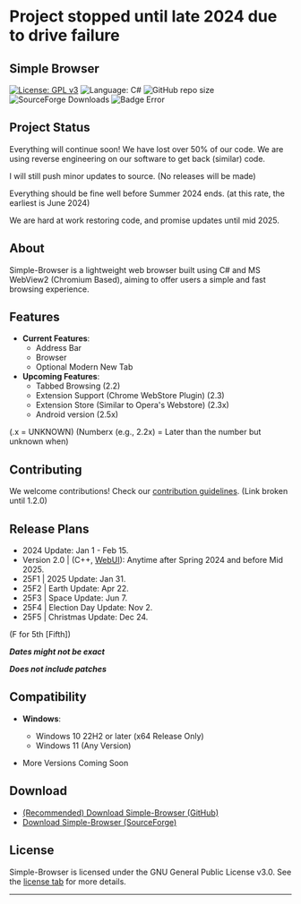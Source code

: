 # **Project stopped until late 2024 due to drive failure**
## Simple Browser
[![License: GPL v3](https://img.shields.io/github/license/DanielLMcGuire/Simple-Browser?style=flat-square)](https://www.gnu.org/licenses/old-licenses/gpl-3.0) ![Language: C#](https://img.shields.io/badge/language-C%23-178600?style=flat-square) ![GitHub repo size](https://img.shields.io/github/repo-size/DanielLMcGuire/Simple-Browser?style=flat-square) ![SourceForge Downloads](https://img.shields.io/sourceforge/dm/simple-browser?style=flat-square) ![Badge Error](https://img.shields.io/badge/24H1?style=flat-square)

## Project Status
Everything will continue soon!
We have lost over 50% of our code.
We are using reverse engineering on our software to get back (similar) code.

I will still push minor updates to source.
(No releases will be made)

Everything should be fine well before Summer 2024 ends.
(at this rate, the earliest is June 2024)

We are hard at work restoring code, and promise updates until mid 2025. 

## About
Simple-Browser is a lightweight web browser built using C# and MS WebView2 (Chromium Based), aiming to offer users a simple and fast browsing experience.

## Features
- **Current Features**: 
  - Address Bar
  - Browser
  - Optional Modern New Tab
- **Upcoming Features**:
  - Tabbed Browsing (2.2)
  - Extension Support (Chrome WebStore Plugin) (2.3)
  - Extension Store (Similar to Opera's Webstore) (2.3x)
  - Android version (2.5x)

(.x = UNKNOWN) (Numberx (e.g., 2.2x) = Later than the number but unknown when)

## Contributing
We welcome contributions! Check our [contribution guidelines](https://daniellmcguire.github.io/simple-browser/contribute). (Link broken until 1.2.0)

## Release Plans
- 2024 Update: Jan 1 - Feb 15.
- Version 2.0 | (C++, [WebUI](https://github.com/webui-dev/webui)): Anytime after Spring 2024 and before Mid 2025. 
- 25F1 | 2025 Update: Jan 31.
- 25F2 | Earth Update: Apr 22.
- 25F3 | Space Update: Jun 7.
- 25F4 | Election Day Update: Nov 2.
- 25F5 | Christmas Update: Dec 24.

 (F for 5th [Fifth])

***Dates might not be exact***

***Does not include patches***

## Compatibility
- **Windows**:
  - Windows 10 22H2 or later (x64 Release Only)
  - Windows 11 (Any Version)

- More Versions Coming Soon

## Download
- [(Recommended) Download Simple-Browser (GitHub)](https://github.com/DanielLMcGuire/Simple-Browser/releases/latest)
- [Download Simple-Browser (SourceForge)](https://sourceforge.net/projects/simple-browser/files/latest/download)

## License
Simple-Browser is licensed under the GNU General Public License v3.0. See the [license tab](https://github.com/DanielLMcGuire/Simple-Browser?tab=GPL-3.0-1-ov-file) for more details.

---

